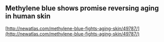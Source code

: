 ## Methylene blue shows promise reversing aging in human skin
  
  [http://newatlas.com/methylene-blue-fights-aging-skin/49787/](http://newatlas.com/methylene-blue-fights-aging-skin/49787/)